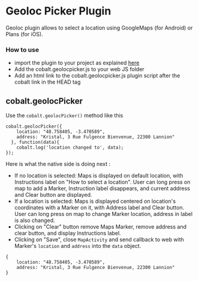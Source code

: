 # Geoloc Picker Plugin

Geoloc plugin allows to select a location using GoogleMaps (for Android) or Plans (for iOS).

### How to use

* import the plugin to your project as explained [here](https://github.com/cobaltians/cobalt/wiki/Plugins-usage)
* Add the cobalt.geolocpicker.js to your web JS folder
* Add an html link to the cobalt.geolocpicker.js plugin script after the cobalt link in the HEAD tag

## cobalt.geolocPicker

Use the `cobalt.geolocPicker()` method like this


```
cobalt.geolocPicker({
    location: "48.758405, -3.470589", 
    address: "Kristal, 3 Rue Fulgence Bienvenue, 22300 Lannion"
  }, function(data){
    cobalt.log('location changed to', data);
});
```

Here is what the native side is doing next :

- If no location is selected: Maps is displayed on default location, with Instructions label on "How to select a location". User can long press on map to add a Marker, Instruction label disappears, and current address and Clear button are displayed.
- If a location is selected: Maps is displayed centered on location's coordinates with a Marker on it, with Address label and Clear button. User can long press on map to change Marker location, address in label is also changed.
- Clicking on "Clear" button remove Maps Marker, remove address and clear button, and display Instructions label.
- Clicking on "Save", close `MapActivity` and send callback to web with Marker's `location` and `address` into the `data` object.


```
{ 
    location: "48.758405, -3.470589", 
    address: "Kristal, 3 Rue Fulgence Bienvenue, 22300 Lannion"
}
```
